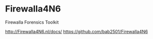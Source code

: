 # Firewalla4N6
Firewalla Forensics Toolkit

http://Firewalla4N6.nl/docs/
https://github.com/bab2501/Firewalla4N6
